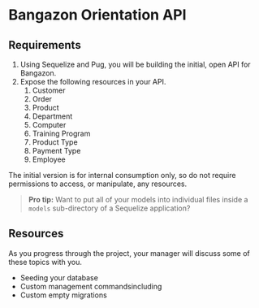 # Bangazon Orientation API

## Requirements

1. Using Sequelize and Pug, you will be building the initial, open API for Bangazon.
1. Expose the following resources in your API.
    1. Customer
    1. Order
    1. Product
    1. Department
    1. Computer
    1. Training Program
    1. Product Type
    1. Payment Type
    1. Employee

The initial version is for internal consumption only, so do not require permissions to access, or manipulate, any resources.


> **Pro tip:** Want to put all of your models into individual files inside a `models` sub-directory of a Sequelize application?

## Resources

As you progress through the project, your manager will discuss some of these topics with you.

* Seeding your database
* Custom management commandsincluding
* Custom empty migrations